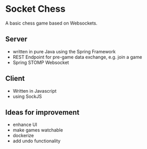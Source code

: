 # Socket Chess
A basic chess game based on Websockets.

## Server
- written in pure Java using the Spring Framework
- REST Endpoint for pre-game data exchange, e.g. join a game
- Spring STOMP Websocket


## Client
- Written in Javascript
- using SockJS

## Ideas for improvement
- enhance UI
- make games watchable
- dockerize
- add undo functionality
